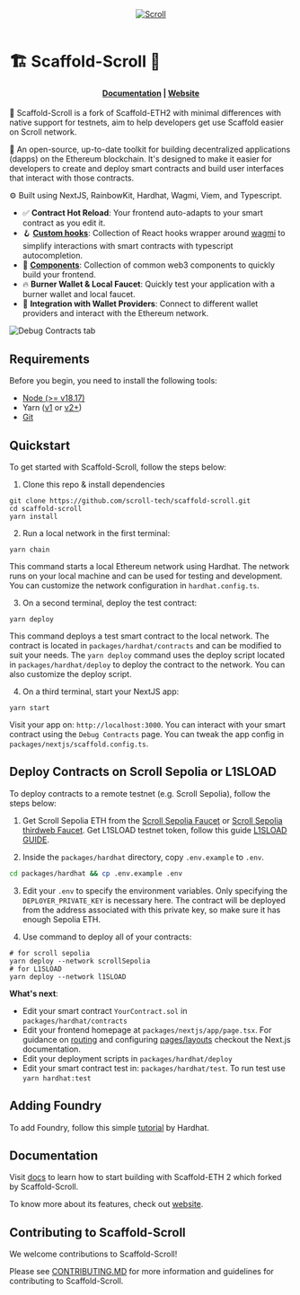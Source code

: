 <div align="center">
  <a href="https://scroll.io"><img alt="Scroll" src="https://scroll.io/static/media/Scroll_Banner1.bbb483b6c623f1f3e436be015eba0514.svg"></a>
  <br />
  <br />
</div>

# 🏗 Scaffold-Scroll 📜

<h4 align="center">
  <a href="https://docs.scaffoldeth.io">Documentation</a> |
  <a href="https://scaffoldeth.io">Website</a>
</h4>

📜 Scaffold-Scroll is a fork of Scaffold-ETH2 with minimal differences with native support for testnets, aim to help developers get use Scaffold easier on Scroll network.

🧪 An open-source, up-to-date toolkit for building decentralized applications (dapps) on the Ethereum blockchain. It's designed to make it easier for developers to create and deploy smart contracts and build user interfaces that interact with those contracts.

⚙️ Built using NextJS, RainbowKit, Hardhat, Wagmi, Viem, and Typescript.

- ✅ **Contract Hot Reload**: Your frontend auto-adapts to your smart contract as you edit it.
- 🪝 **[Custom hooks](https://docs.scaffoldeth.io/hooks/)**: Collection of React hooks wrapper around [wagmi](https://wagmi.sh/) to simplify interactions with smart contracts with typescript autocompletion.
- 🧱 [**Components**](https://docs.scaffoldeth.io/components/): Collection of common web3 components to quickly build your frontend.
- 🔥 **Burner Wallet & Local Faucet**: Quickly test your application with a burner wallet and local faucet.
- 🔐 **Integration with Wallet Providers**: Connect to different wallet providers and interact with the Ethereum network.

![Debug Contracts tab](https://github.com/scaffold-eth/scaffold-eth-2/assets/55535804/b237af0c-5027-4849-a5c1-2e31495cccb1)

## Requirements

Before you begin, you need to install the following tools:

- [Node (>= v18.17)](https://nodejs.org/en/download/)
- Yarn ([v1](https://classic.yarnpkg.com/en/docs/install/) or [v2+](https://yarnpkg.com/getting-started/install))
- [Git](https://git-scm.com/downloads)

## Quickstart

To get started with Scaffold-Scroll, follow the steps below:

1. Clone this repo & install dependencies

```
git clone https://github.com/scroll-tech/scaffold-scroll.git
cd scaffold-scroll
yarn install
```

2. Run a local network in the first terminal:

```
yarn chain
```

This command starts a local Ethereum network using Hardhat. The network runs on your local machine and can be used for testing and development. You can customize the network configuration in `hardhat.config.ts`.

3. On a second terminal, deploy the test contract:

```
yarn deploy
```

This command deploys a test smart contract to the local network. The contract is located in `packages/hardhat/contracts` and can be modified to suit your needs. The `yarn deploy` command uses the deploy script located in `packages/hardhat/deploy` to deploy the contract to the network. You can also customize the deploy script.

4. On a third terminal, start your NextJS app:

```
yarn start
```

Visit your app on: `http://localhost:3000`. You can interact with your smart contract using the `Debug Contracts` page. You can tweak the app config in `packages/nextjs/scaffold.config.ts`.

## Deploy Contracts on Scroll Sepolia or L1SLOAD

To deploy contracts to a remote testnet (e.g. Scroll Sepolia), follow the steps below:

1. Get Scroll Sepolia ETH from the [Scroll Sepolia Faucet](https://docs.scroll.io/en/user-guide/faucet/) or [Scroll Sepolia thirdweb Faucet](https://thirdweb.com/scroll-sepolia-testnet). Get L1SLOAD testnet token, follow this guide [L1SLOAD GUIDE](https://scrollzkp.notion.site/L1SLOAD-Guide-2be3c335005b4bd28da38c62cf3e6a9b).

2. Inside the `packages/hardhat` directory, copy `.env.example` to `.env`.

```bash
cd packages/hardhat && cp .env.example .env
```

3. Edit your `.env` to specify the environment variables. Only specifying the `DEPLOYER_PRIVATE_KEY` is necessary here. The contract will be deployed from the address associated with this private key, so make sure it has enough Sepolia ETH.

4. Use command to deploy all of your contracts:
  
```
# for scroll sepolia
yarn deploy --network scrollSepolia
# for L1SLOAD
yarn deploy --network l1SLOAD
```

**What's next**:

- Edit your smart contract `YourContract.sol` in `packages/hardhat/contracts`
- Edit your frontend homepage at `packages/nextjs/app/page.tsx`. For guidance on [routing](https://nextjs.org/docs/app/building-your-application/routing/defining-routes) and configuring [pages/layouts](https://nextjs.org/docs/app/building-your-application/routing/pages-and-layouts) checkout the Next.js documentation.
- Edit your deployment scripts in `packages/hardhat/deploy`
- Edit your smart contract test in: `packages/hardhat/test`. To run test use `yarn hardhat:test`

## Adding Foundry

To add Foundry, follow this simple [tutorial](https://hardhat.org/hardhat-runner/docs/advanced/hardhat-and-foundry) by Hardhat.

## Documentation

Visit [docs](https://docs.scaffoldeth.io) to learn how to start building with Scaffold-ETH 2 which forked by Scaffold-Scroll.

To know more about its features, check out [website](https://scaffoldeth.io).

## Contributing to Scaffold-Scroll

We welcome contributions to Scaffold-Scroll!

Please see [CONTRIBUTING.MD](https://github.com/scroll-tech/scaffold-scroll/blob/main/CONTRIBUTING.md) for more information and guidelines for contributing to Scaffold-Scroll.
